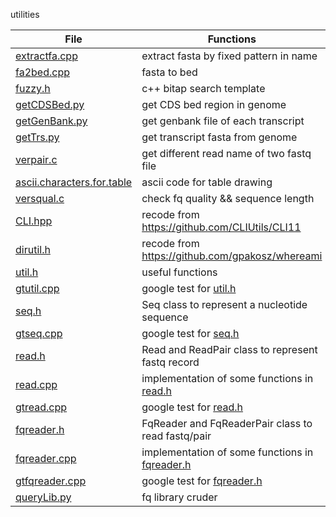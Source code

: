 utilities

|File|Functions|
|----|---------| 
|[extractfa.cpp](./extractfa.cpp)|extract fasta by fixed pattern in name| 
|[fa2bed.cpp](./fa2bed.cpp)|fasta to bed| 
|[fuzzy.h](./fuzzy.h)|c++ bitap search template|     
|[getCDSBed.py](./getCDSBed.py)|get CDS bed region in genome|
|[getGenBank.py](./getGenBank.py)|get genbank file of each transcript|
|[getTrs.py](./getTrs.py)|get transcript fasta from genome|
|[verpair.c](./verpair.c)|get different read name of two fastq file|
|[ascii.characters.for.table](./ascii.characters.for.table)|ascii code for table drawing|
|[versqual.c](./versqual.c)|check fq quality && sequence length|
|[CLI.hpp](./CLI.hpp)|recode from https://github.com/CLIUtils/CLI11|
|[dirutil.h](./dirutil.h)|recode from https://github.com/gpakosz/whereami|
|[util.h](./util.h)|useful functions|
|[gtutil.cpp](./gtutil.cpp)|google test for [util.h](./util.h)|
|[seq.h](./seq.h)|Seq class to represent a nucleotide sequence| 
|[gtseq.cpp](./gtseq.cpp)|google test for [seq.h](./seq.h)|
|[read.h](./read.h)|Read and ReadPair class to represent fastq record|
|[read.cpp](./read.cpp)|implementation of some functions in [read.h](./read.h)|
|[gtread.cpp](./gtread.cpp)|google test for [read.h](./read.h)|
|[fqreader.h](./fqreader.h)|FqReader and FqReaderPair class to read fastq/pair|
|[fqreader.cpp](./fqreader.cpp)|implementation of some functions in [fqreader.h](./fqreader.h)|
|[gtfqreader.cpp](./gtfqreader.cpp)|google test for [fqreader.h](./fqreader.h)|
|[queryLib.py](./queryLib.py)|fq library cruder|
